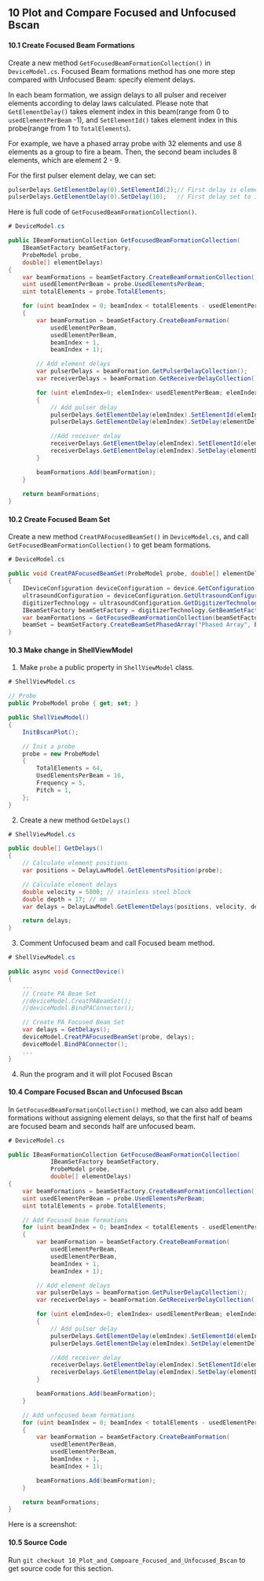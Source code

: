 

## 10 Plot and Compare Focused and Unfocused Bscan

#### 10.1 Create Focused Beam Formations

Create a new method `GetFocusedBeamFormationCollection()` in `DeviceModel.cs`. Focused Beam formations method has one more step compared with Unfocused Beam: specify element delays.

In each beam formation, we assign delays to all pulser and receiver elements according to delay laws calculated. Please note that `GetElementDelay()` takes element index in this beam(range from 0 to `usedElementPerBeam` -1), and `SetElementId()` takes element index in this probe(range from 1 to `TotalElements`).

For example, we have a phased array probe with 32 elements and use 8 elements as a group to fire a beam. Then, the second beam includes 8 elements, which are element 2 - 9. 

For the first pulser element delay, we can set:

```c#
pulserDelays.GetElementDelay(0).SetElementId(2);// First delay is element 2
pulserDelays.GetElementDelay(0).SetDelay(10);   // First delay set to 10ns
```

Here is full code of `GetFocusedBeamFormationCollection()`.

```c#
# DeviceModel.cs

public IBeamFormationCollection GetFocusedBeamFormationCollection(
    IBeamSetFactory beamSetFactory,
    ProbeModel probe,
    double[] elementDelays)
{
    var beamFormations = beamSetFactory.CreateBeamFormationCollection();
    uint usedElementPerBeam = probe.UsedElementsPerBeam;
    uint totalElements = probe.TotalElements;

    for (uint beamIndex = 0; beamIndex < totalElements - usedElementPerBeam + 1; beamIndex++)
    {
        var beamFormation = beamSetFactory.CreateBeamFormation(
            usedElementPerBeam,
            usedElementPerBeam,
            beamIndex + 1,
            beamIndex + 1);

        // Add element delays
        var pulserDelays = beamFormation.GetPulserDelayCollection();
        var receiverDelays = beamFormation.GetReceiverDelayCollection();

        for (uint elemIndex=0; elemIndex< usedElementPerBeam; elemIndex++)
        {
            // Add pulser delay
            pulserDelays.GetElementDelay(elemIndex).SetElementId(elemIndex + beamIndex + 1);
            pulserDelays.GetElementDelay(elemIndex).SetDelay(elementDelays[elemIndex]);

            //Add receiver delay
            receiverDelays.GetElementDelay(elemIndex).SetElementId(elemIndex + beamIndex + 1);
            receiverDelays.GetElementDelay(elemIndex).SetDelay(elementDelays[elemIndex]);
        }

        beamFormations.Add(beamFormation);
    }
    
    return beamFormations;
}
```

#### 10.2 Create Focused Beam Set

Create a new method `CreatPAFocusedBeamSet()` in `DeviceModel.cs`, and call `GetFocusedBeamFormationCollection()` to get beam formations.

```c#
# DeviceModel.cs

public void CreatPAFocusedBeamSet(ProbeModel probe, double[] elementDelays)
{
    IDeviceConfiguration deviceConfiguration = device.GetConfiguration();
    ultrasoundConfiguration = deviceConfiguration.GetUltrasoundConfiguration();
    digitizerTechnology = ultrasoundConfiguration.GetDigitizerTechnology(UltrasoundTechnology.PhasedArray);
    IBeamSetFactory beamSetFactory = digitizerTechnology.GetBeamSetFactory();
    var beamFormations = GetFocusedBeamFormationCollection(beamSetFactory, probe, elementDelays);
    beamSet = beamSetFactory.CreateBeamSetPhasedArray("Phased Array", beamFormations);
}
```

#### 10.3 Make change in ShellViewModel

1. Make `probe` a public property in `ShellViewModel` class.

```c#
# ShellViewModel.cs

// Probe
public ProbeModel probe { get; set; }

public ShellViewModel()
{
    InitBscanPlot();

    // Init a probe
    probe = new ProbeModel
    {
        TotalElements = 64,
        UsedElementsPerBeam = 16,
        Frequency = 5,
        Pitch = 1,
    };
}
```

2. Create a new method `GetDelays()`

```c#
# ShellViewModel.cs

public double[] GetDelays()
{
    // Calculate element positions
    var positions = DelayLawModel.GetElementsPosition(probe);

    // Calculate element delays
    double velocity = 5800; // stainless steel block
    double depth = 17; // mm
    var delays = DelayLawModel.GetElementDelays(positions, velocity, depth);

    return delays;
}
```

3. Comment Unfocused beam and call Focused beam method.

```c#
# ShellViewModel.cs

public async void ConnectDevice()
{
    ...
    // Create PA Beam Set
    //deviceModel.CreatPABeamSet();
    //deviceModel.BindPAConnector();

    // Create PA Focused Beam Set
    var delays = GetDelays();
    deviceModel.CreatPAFocusedBeamSet(probe, delays);
    deviceModel.BindPAConnector();    
    ...
}
```

4. Run the program and it will plot Focused Bscan

#### 10.4 Compare Focused Bscan and Unfocused Bscan

In `GetFocusedBeamFormationCollection()` method, we can also add beam formations without assigning element delays, so that the first half of beams are focused beam and seconds half are unfocused beam.

```c#
# DeviceModel.cs

public IBeamFormationCollection GetFocusedBeamFormationCollection(
            IBeamSetFactory beamSetFactory,
            ProbeModel probe,
            double[] elementDelays)
{
    var beamFormations = beamSetFactory.CreateBeamFormationCollection();
    uint usedElementPerBeam = probe.UsedElementsPerBeam;
    uint totalElements = probe.TotalElements;

    // Add Focused beam formations
    for (uint beamIndex = 0; beamIndex < totalElements - usedElementPerBeam + 1; beamIndex++)
    {
        var beamFormation = beamSetFactory.CreateBeamFormation(
            usedElementPerBeam,
            usedElementPerBeam,
            beamIndex + 1,
            beamIndex + 1);

        // Add element delays
        var pulserDelays = beamFormation.GetPulserDelayCollection();
        var receiverDelays = beamFormation.GetReceiverDelayCollection();

        for (uint elemIndex=0; elemIndex< usedElementPerBeam; elemIndex++)
        {
            // Add pulser delay
            pulserDelays.GetElementDelay(elemIndex).SetElementId(elemIndex + beamIndex + 1);
            pulserDelays.GetElementDelay(elemIndex).SetDelay(elementDelays[elemIndex]);

            //Add receiver delay
            receiverDelays.GetElementDelay(elemIndex).SetElementId(elemIndex + beamIndex + 1);
            receiverDelays.GetElementDelay(elemIndex).SetDelay(elementDelays[elemIndex]);
        }

        beamFormations.Add(beamFormation);
    }

    // Add unfocused beam formations
    for (uint beamIndex = 0; beamIndex < totalElements - usedElementPerBeam + 1; beamIndex++)
    {
        var beamFormation = beamSetFactory.CreateBeamFormation(
            usedElementPerBeam,
            usedElementPerBeam,
            beamIndex + 1,
            beamIndex + 1);

        beamFormations.Add(beamFormation);
    }

    return beamFormations;
}
```

Here is a screenshot:

#### 10.5 Source Code

Run `git checkout 10_Plot_and_Compoare_Focused_and_Unfocused_Bscan` to get source code for this section.